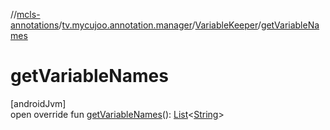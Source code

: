 //[mcls-annotations](../../../index.md)/[tv.mycujoo.annotation.manager](../index.md)/[VariableKeeper](index.md)/[getVariableNames](get-variable-names.md)

# getVariableNames

[androidJvm]\
open override fun [getVariableNames](get-variable-names.md)(): [List](https://kotlinlang.org/api/latest/jvm/stdlib/kotlin.collections/-list/index.html)&lt;[String](https://kotlinlang.org/api/latest/jvm/stdlib/kotlin/-string/index.html)&gt;
